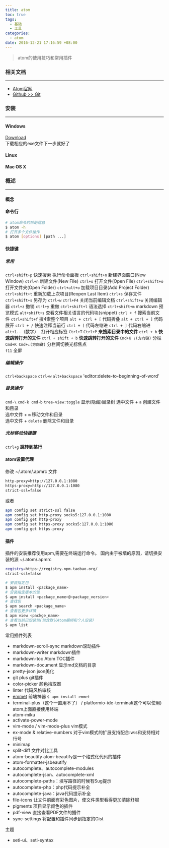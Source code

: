 ```yaml
---
title: atom
toc: true
tags:
  - 基础
  - 工具
categories:
  - atom
date: 2016-12-21 17:16:59 +08:00
---
```

> atom的使用技巧和常用插件  

<!--more-->

### 相关文档
---
- [Atom官网](https://atom.io/)
- [Github >> Git](https://github.com/atom/atom)

### 安装
---
#### Windows
[Download](https://atom.io/download/windows)  
下载相应的exe文件下一步就好了
#### Linux
#### Mac OS X

### 概述
---
#### 概念

#### 命令行
```bash
# atom命令的帮助信息
$ atom -h
# 打开多个文件操作
$ atom [options] [path ...]
```

#### 快捷键
##### 常用
`ctrl+shift+p` 快速搜索 执行命令面板
`ctrl+shift+n` 新建界面窗口(New Window)
`ctrl+n` 新建文件(New File)
`ctrl+o` 打开文件(Open File)
`ctrl+shift+o` 打开文件夹(Open Folder)
`ctrl+alt+o` 加载项目目录(Add Project Folder)
`ctrl+shift+t` 重新加载上次项目(Reopen Last Item)
`ctrl+s` 保存文件
`ctrl+shift+s` 另存为
`ctrl+w` `ctrl+F4` 关闭当前编辑文档
`ctrl+shift+w` 关闭编辑器
`ctrl+z` 撤销
`ctrl+y` 重做
`ctrl+shift+l` 语法选择
`ctrl+shift+m` markdown 预览模式
`alt+shift+s` 查看文件相关语言的代码块(snippet)
`ctrl + f` 搜索当前文件
`ctrl+shift+f` 搜4索整个项目
`alt + ctrl + [` 代码折叠
`alt + ctrl + ]` 代码展开
`ctrl + /` 快速注释当前行
`ctrl + [` 代码左缩进
`ctrl + ]` 代码右缩进
`alt+1..`（数字）  打开相应标签
`Ctrl+T` `Ctrl+P` **来搜索目录中的文件**
`ctrl + b` **快速跳转打开的文件**
`ctrl + shift + b` **快速跳转打开的文件**
`Cmd+K ↓(方向键)` 分栏  
`Cmd+K Cmd+↓(方向键)` 分栏间切换光标焦点  
`f11` 全屏

##### 编辑操作
`ctrl+backspace` `ctrl+w` `alt+backspace` 'editor:delete-to-beginning-of-word'

##### 目录操作
`cmd-\` `cmd-k cmd-b` `tree-view:toggle` 显示(隐藏)目录树
选中文件 + `a` 创建文件和目录  
选中文件 + `m` 移动文件和目录  
选中文件 + `delete` 删除文件和目录  

##### 光标移动快捷键
`ctrl+g` **跳转到某行**

#### atom设置代理
修改 ~/.atom/.apmrc 文件
```bash
http-proxy=http://127.0.0.1:1080
https-proxy=http://127.0.0.1:1080
strict-ssl=false
```
或者
```bash
apm config set strict-ssl false
apm config set http-proxy socks5:127.0.0.1:1080
apm config get http-proxy
apm config set https-proxy socks5:127.0.0.1:1080
apm config get https-proxy
```

#### 插件
插件的安装推荐使用apm,需要在终端运行命令。
国内由于被墙的原因，请切换安装的源 ~/.atom/.apmrc
```bash
registry=https://registry.npm.taobao.org/  
strict-ssl=false
```
```bash
# 安装指定包
$ apm install <package_name>
# 安装指定版本的包
$ apm install <package_name>@<package_version>
# 查找包
$ apm search <package_name>
# 查看包更多详情
$ apm view <packge_name>
# 查看当前已安装包(包含默认Atom捆绑和个人安装)
$ apm list
```
常用插件列表
- markdown-scroll-sync markdown滚动插件
- markdown-writer markdown插件
- markdown-toc Atom TOC插件
- markdown-document 显示md文档的目录
- pretty-json json美化
- git plus git插件
- color-picker 颜色拾取器
- linter 代码风格审核
- [emmet](https://github.com/emmetio/emmet-atom) 前端神器 `$ apm install emmet`
- terminal-plus（这个一直用不了） / platformio-ide-terminal(这个可以使用) atom上面直接使用终端
- atom-miku
- activate-power-mode
- vim-mode / vim-mode-plus vim模式
- ex-mode & relative-numbers 对于vim模式的扩展支持配合:w:s和支持相对行号
- minimap
- split-diff 文件对比工具
- atom-beautify atom-beautify是一个格式化代码的插件  
- atom-formatter-jsbeautify  
- autocomplete、autocomplete-modules
- autocomplete-json、autocomplete-xml    
- autocomplete-paths：填写路径的时候有Sug提示  
- autocomplete-php：php代码提示补全  
- autocomplete-java：java代码提示补全  
- file-icons 让文件前面有彩色图片，使文件类型看得更加清除舒服  
- pigments 项目显示颜色的插件  
- pdf-view 直接查看PDF文件的插件  
- sync-settings 将配置和插件同步到指定的Gist  

主题
- seti-ui、seti-syntax
